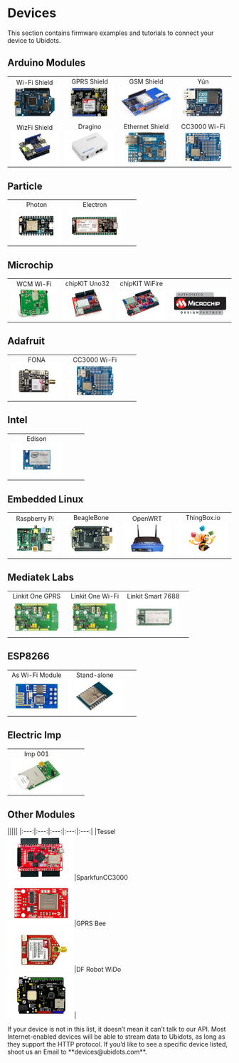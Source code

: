 # Devices

This section contains firmware examples and tutorials to connect your device to Ubidots.

## Arduino Modules


|||||
|:---:|:---:|:---:|:---:|
|Wi-Fi Shield<br>[![Wi-Fi Shield](../images/dev-icons/arduino-wifi.png)](../devices/arduino-wifi.html)  |GPRS Shield<br>[![GPRS Arduino](../images/dev-icons/arduino-gprs.png)](../devices/gprs.html)   |GSM Shield<br>[![Arduino GSM](../images/dev-icons/arduino-gsm.png)](../devices/GSMTelefonica.html)    |Yún<br>[![Arduino Yun](../images/dev-icons/arduino-yun.png)](../devices/ArduinoYUN.html)|
|WizFi Shield<br>[![WizFi Shield!](../images/dev-icons/arduino-wizfi.png)](../devices/wizfi.html)|Dragino<br>[![Dragino](../images/dev-icons/dragino.png)](../devices/Dragino.html)|Ethernet Shield<br>[![Arduino Ethernet](../images/dev-icons/arduino-eth.png)](../devices/ethernet.html)|CC3000 Wi-Fi<br>[![CC3000](../images/dev-icons/cc3000-adafruit.png)](../devices/coming-soon.html)|

## Particle

|||||
|:---:|:---:|:---:|:---:|
|Photon<br><a href="../devices/particle.html"><img src="../images/dev-icons/photon.png" width="117"></a>|Electron<br><a href="../devices/coming-soon.html"><img src="../images/dev-icons/electron.png" width="117"></a>|||                                 

## Microchip

|||||
|:---:|:---:|:---:|:---:|
|WCM Wi-Fi<br><a href="../devices/microchipWCMKit.html"><img src="../images/dev-icons/wcm.png" width="117" alt="WCM Wi-Fi Microchip">|chipKIT Uno32<br><a href="../devices/chipKITUno32.html"><img src="../images/dev-icons/chipkit.png" width="117" alt="chipKIT Uno32 cloud">|chipKIT WiFire<br><a href="../devices/chipKitWiFire.html"><img src="../images/dev-icons/wifire.png" width="117" alt="chipKIT WiFire">|<br><img src="../images/dev-icons/microchip-partner.jpg" width="150" alt="Ubidots Microchip Partners">|     

## Adafruit

|||||
|:---:|:---:|:---:|:---:|
|FONA<br><a href="/devices/FONA.html"><img src="../images/dev-icons/fona.png" width="117"></a>|CC3000 Wi-Fi<br><a href="../devices/coming-soon.html"><img src="../images/dev-icons/cc3000-adafruit.png" width="117"></a>|||


## Intel

|||||
|:---:|:---:|:---:|:---:|
|Edison<br><a href="../devices/coming-soon.html"><img src="../images/dev-icons/edison.png" width="117" alt="Edison">||||                                      


## Embedded Linux

|||||
|:---:|:---:|:---:|:---:|
|Raspberry Pi<br>[![Raspberry-pi](../images/dev-icons/raspberry.png)](../devices/raspberrypi.html)|BeagleBone<br>[![Beaglebone](../images/dev-icons/beagle.png)](../devices/coming-soon.html)|OpenWRT<br>[![openwrt](../images/dev-icons/openwrt.png)](../devices/coming-soon.html)|ThingBox.io<br>[![ThingBox.io](../images/dev-icons/thingbox.png)](../devices/thingbox.html)|

## Mediatek Labs

|||||
|:---:|:---:|:---:|:---:|
|Linkit One GPRS<br><a href="../devices/linkitone.html"><img src="../images/dev-icons/linkit-one.png" width="117" alt="Linkit One">|Linkit One Wi-Fi<br><a href="../devices/coming-soon.html"><img src="../images/dev-icons/linkit-one.png" width="117" alt="Linkit One Wifi">|Linkit Smart 7688<br><a href="../devices/coming-soon.html"><img src="../images/dev-icons/linkit-smart.png" width="117" alt="Linkit Smart 7688">||

## ESP8266

|||||
|:---:|:---:|:---:|:---:|
|As Wi-Fi Module<br><a href="../devices/ESP8266-arduino.html"><img src="../images/dev-icons/esp.png" width="117" alt="ESP 8288 with Arduino">|Stand-alone<br><a href="../devices/ESP8266.html"><img src="../images/dev-icons/esp12.png" width="117" alt="ESP 8288 as MCU">|||

## Electric Imp

|||||
|:---:|:---:|:---:|:---:|
|Imp 001<br><a href="../devices/electricimp.html"><img src="../images/dev-icons/imp001.png" width="117" alt="Electric Imp Ubidots">||||


## Other Modules

|||||
|:---:|:---:|:---:|:---:|:---:|
|Tessel<br>[![Tessel](../images/dev-icons/tessel.png)](../devices/Tessel.html)|SparkfunCC3000<br>[![Sparkfun-cc3000](../images/dev-icons/cc3000.png)](../devices/cc3000.html)|GPRS Bee<br>[![GPRS-bee](../images/dev-icons/gprsbee.png)](../devices/gprsbee.html)|DF Robot WiDo<br>[![Wido](../images/dev-icons/wido.png)](../devices/wido.html)|
 
<aside class="success">
If your device is not in this list, it doesn’t mean it can’t talk to our API. Most Internet-enabled devices will be able to stream data to
Ubidots, as long as they support the HTTP protocol. If you’d like to see a specific device listed, shoot us an Email to **devices@ubidots.com**.
</aside>
